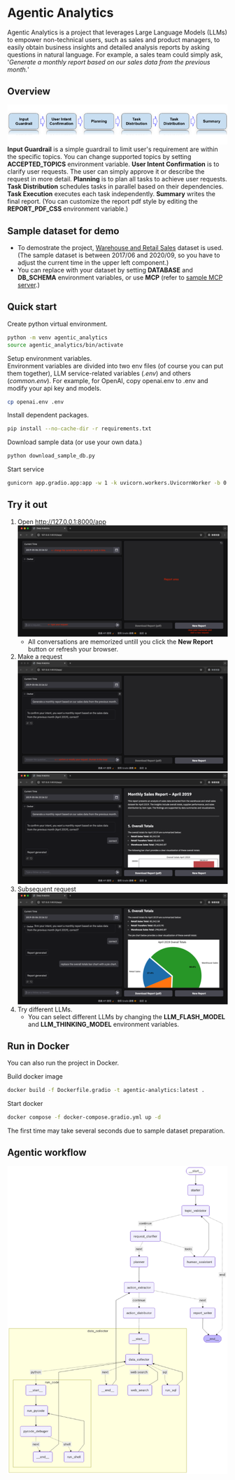 # Agentic Analytics
Agentic Analytics is a project that leverages Large Language Models (LLMs) to empower non-technical users, such as sales and product managers, to easily obtain business insights and detailed analysis reports by asking questions in natural language. For example, a sales team could simply ask, '*Generate a monthly report based on our sales data from the previous month.*'

## Overview
![Overview](https://github.com/yhyu/agentic-analytics/blob/main/images/overview.png)
**Input Guardrail** is a simple guardrail to limit user's requirement are within the specific topics. You can change supported topics by setting **ACCEPTED_TOPICS** environment variable.
**User Intent Confirmation** is to clarify user requests. The user can simply approve it or describe the request in more detail.
**Planning** is to plan all tasks to achieve user requests.
**Task Distribution** schedules tasks in parallel based on their dependencies.
**Task Execution** executes each task independently.
**Summary** writes the final report. (You can customize the report pdf style by editing the **REPORT_PDF_CSS** environment variable.)

## Sample dataset for demo
- To demostrate the project, [Warehouse and Retail Sales](https://catalog.data.gov/dataset/warehouse-and-retail-sales) dataset is used. (The sample dataset is between 2017/06 and 2020/09, so you have to adjust the current time in the upper left component.)
- You can replace with your dataset by setting **DATABASE** and **DB_SCHEMA** environment variables, or use **MCP** (refer to [sample MCP server](https://github.com/yhyu/agentic-analytics/blob/main/app/mcp_srv/db_searcher.py).)
  
## Quick start
Create python virtual environment.
```bash
python -m venv agentic_analytics
source agentic_analytics/bin/activate
```

Setup environment variables.  
Environment variables are divided into two env files (of course you can put them together), LLM service-related variables (*.env*) and others (*common.env*). For example, for OpenAI, copy openai.env to .env and modify your api key and models.
```bash
cp openai.env .env
```

Install dependent packages.
```bash
pip install --no-cache-dir -r requirements.txt
```

Download sample data (or use your own data.)
```bash
python download_sample_db.py
```

Start service
```bash
gunicorn app.gradio.app:app -w 1 -k uvicorn.workers.UvicornWorker -b 0.0.0.0:8000
```

## Try it out
1. Open http://127.0.0.1:8000/app
  ![Gradio interface](https://github.com/yhyu/agentic-analytics/blob/main/images/gradio_ui.png)
   - All conversations are memorized untill you click the **New Report** button or refresh your browser.
2. Make a request
  ![Confirm request](https://github.com/yhyu/agentic-analytics/blob/main/images/confirm.png)
  ![Make a request](https://github.com/yhyu/agentic-analytics/blob/main/images/main_request.png)
2. Subsequent request
  ![Subsequent request](https://github.com/yhyu/agentic-analytics/blob/main/images/followup_request.png)
4. Try different LLMs.
   - You can select different LLMs by changing the **LLM_FLASH_MODEL** and **LLM_THINKING_MODEL** environment variables.

## Run in Docker
You can also run the project in Docker.

Build docker image
```bash
docker build -f Dockerfile.gradio -t agentic-analytics:latest .
```

Start docker
```bash
docker compose -f docker-compose.gradio.yml up -d
```
The first time may take several seconds due to sample dataset preparation.

## Agentic workflow
![workflow](https://github.com/yhyu/agentic-analytics/blob/main/images/agent_flow.png)

